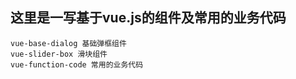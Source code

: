 
## 这里是一写基于vue.js的组件及常用的业务代码
```
vue-base-dialog 基础弹框组件
vue-slider-box 滑块组件
vue-function-code 常用的业务代码
```


